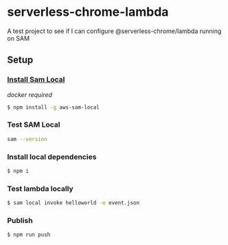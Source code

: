 # serverless-chrome-lambda
A test project to see if I can configure @serverless-chrome/lambda running on SAM

## Setup
### [Install Sam Local](https://github.com/awslabs/aws-sam-local)
 *docker required*
 ```bash
 $ npm install -g aws-sam-local
 ```
### Test SAM Local
 ```bash
sam --version
```
 
### Install local dependencies
 ```bash
 $ npm i 
 ```
 
### Test lambda locally
  ```bash
  $ sam local invoke helloworld -e event.json
  ```
 
### Publish 
   ```bash
   $ npm run push
   ```


